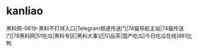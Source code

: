 # kanliao
黑料网-0619-黑料不打烊入口|Telegram频道传送门|74猫导航主站|74猫传送门|78黑料网|51吃瓜|黑料专区|黑料大事记|51品茶|国产吃瓜|今日吃瓜在线|881比鸭
